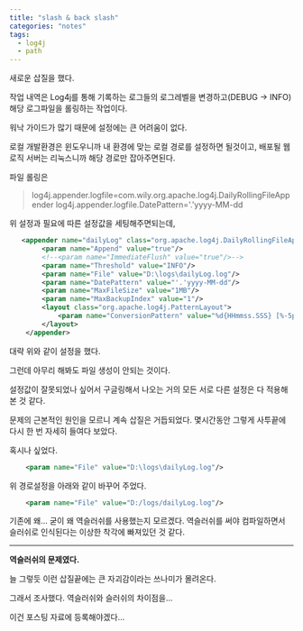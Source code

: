 ```yaml
---
title: "slash & back slash"
categories: "notes"
tags:
  - log4j
  - path
---
```


새로운 삽질을 했다.

작업 내역은 Log4j를 통해 기록하는 로그들의 로그레벨을 변경하고(DEBUG -> INFO) 해당 로그파일을 롤링하는 작업이다.

워낙 가이드가 많기 때문에 설정에는 큰 어려움이 없다.

로컬 개발환경은 윈도우니까 내 환경에 맞는 로컬 경로를 설정하면 될것이고, 배포될 웹로직 서버는 리눅스니까 해당 경로만 잡아주면된다.

파일 롤링은 

>log4j.appender.logfile=com.wily.org.apache.log4j.DailyRollingFileAppender
>log4j.appender.logfile.DatePattern='.'yyyy-MM-dd

위 설정과 필요에 따른 설정값을 세팅해주면되는데,

```xml
   <appender name="dailyLog" class="org.apache.log4j.DailyRollingFileAppender">
        <param name="Append" value="true"/>
        <!--<param name="ImmediateFlush" value="true"/>-->
        <param name="Threshold" value="INFO"/>
        <param name="File" value="D:\logs\dailyLog.log"/>
        <param name="DatePattern" value="'.'yyyy-MM-dd"/>
        <param name="MaxFileSize" value="1MB"/>
        <param name="MaxBackupIndex" value="1"/>
        <layout class="org.apache.log4j.PatternLayout">
            <param name="ConversionPattern" value="%d{HHmmss.SSS} [%-5p] %c{1}.%M():%L %m%n"/>
        </layout>
    </appender>

```
대략 위와 같이 설정을 했다.

그런데 아무리 해봐도 파일 생성이 안되는 것이다.

설정값이 잘못되었나 싶어서 구글링해서 나오는 거의 모든 서로 다른 설정은 다 적용해본 것 같다.

문제의 근본적인 원인을 모르니 계속 삽질은 거듭되었다. 몇시간동안 그렇게 사투끝에 다시 한 번 자세히 들여다 보았다.

혹시나 싶었다.

~~~xml
    <param name="File" value="D:\logs\dailyLog.log"/>
~~~

위 경로설정을 아래와 같이 바꾸어 주었다.

~~~xml
    <param name="File" value="D:/logs/dailyLog.log"/>
~~~

기존에 왜... 굳이 왜 역슬러쉬를 사용했는지 모르겠다. 역슬러쉬를 써야 컴파일하면서 슬러쉬로 인식된다는 이상한 착각에 빠져있던 것 같다.

---

**역슬러쉬의 문제였다.**

늘 그렇듯 이런 삽질끝에는 큰 자괴감이라는 쓰나미가 몰려온다.

그래서 조사했다. 역슬러쉬와 슬러쉬의 차이점을...

이건 포스팅 자료에 등록해야겠다...



